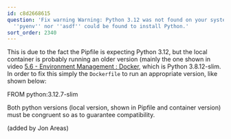 ```yaml
---
id: c8d2668615
question: 'Fix warning Warning: Python 3.12 was not found on your system… Neither
  ''pyenv'' nor ''asdf'' could be found to install Python.'
sort_order: 2340
---
```


This is due to the fact the Pipfile is expecting Python 3.12, but the local container is probably running an older version (mainly the one shown in video [5.6 - Environment Management : Docker](https://www.youtube.com/watch?v=wAtyYZ6zvAs&list=PL3MmuxUbc_hIhxl5Ji8t4O6lPAOpHaCLR&index=57), which is Python 3.8.12-slim. In order to fix this simply the `Dockerfile` to run an appropriate version, like shown below:

FROM python:3.12.7-slim

Both python versions (local version, shown in Pipfile and container version) must be congruent so as to guarantee compatibility.

(added by Jon Areas)

